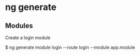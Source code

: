 # ng generate

## Modules

Create a login module

  $ ng generate module login --route login --module app.module
